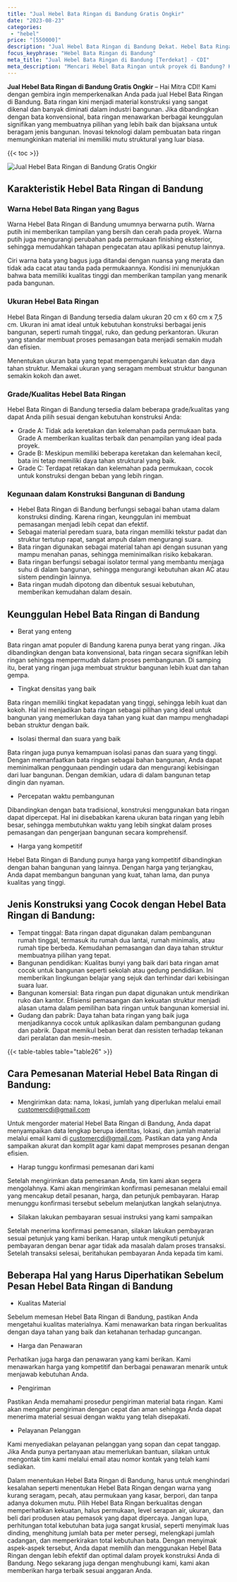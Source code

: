 ```yaml
---
title: "Jual Hebel Bata Ringan di Bandung Gratis Ongkir"
date: "2023-08-23"
categories:
 - "hebel"
price: "[550000]"
description: "Jual Hebel Bata Ringan di Bandung Dekat. Hebel Bata Ringan ini sering dipakai dalam proyek pembangunan sebagai bahan bangunan yang tahan lama dan berkualitas. Kontak kami untuk mendapatkan informasi lebih lanjut."
focus_keyphrase: "Hebel Bata Ringan di Bandung"
meta_title: "Jual Hebel Bata Ringan di Bandung [Terdekat] - CDI"
meta_description: "Mencari Hebel Bata Ringan untuk proyek di Bandung? Kami menawarkan Hebel Bata Ringan berkualitas untuk bahan bangunan dinding. Segera dapatkan penawaran terbaik."
---
```


**Jual Hebel Bata Ringan di Bandung Gratis Ongkir** – Hai Mitra CDI! Kami dengan gembira ingin memperkenalkan Anda pada jual Hebel Bata Ringan di Bandung. Bata ringan kini menjadi material konstruksi yang sangat dikenal dan banyak diminati dalam industri bangunan. Jika dibandingkan dengan bata konvensional, bata ringan menawarkan berbagai keunggulan signifikan yang membuatnya pilihan yang lebih baik dan bijaksana untuk beragam jenis bangunan. Inovasi teknologi dalam pembuatan bata ringan memungkinkan material ini memiliki mutu struktural yang luar biasa.

{{< toc >}}

![Jual Hebel Bata Ringan di Bandung Gratis Ongkir](/images/hebel/hebel-bataringan-09.jpg)

## Karakteristik Hebel Bata Ringan di Bandung

### Warna Hebel Bata Ringan yang Bagus

Warna Hebel Bata Ringan di Bandung umumnya berwarna putih. Warna putih ini memberikan tampilan yang bersih dan cerah pada proyek. Warna putih juga mengurangi perubahan pada permukaan finishing eksterior, sehingga memudahkan tahapan pengecatan atau aplikasi penutup lainnya.

Ciri warna bata yang bagus juga ditandai dengan nuansa yang merata dan tidak ada cacat atau tanda pada permukaannya. Kondisi ini menunjukkan bahwa bata memiliki kualitas tinggi dan memberikan tampilan yang menarik pada bangunan.

### Ukuran Hebel Bata Ringan

Hebel Bata Ringan di Bandung tersedia dalam ukuran 20 cm x 60 cm x 7,5 cm. Ukuran ini amat ideal untuk kebutuhan konstruksi berbagai jenis bangunan, seperti rumah tinggal, ruko, dan gedung perkantoran. Ukuran yang standar membuat proses pemasangan bata menjadi semakin mudah dan efisien.

Menentukan ukuran bata yang tepat mempengaruhi kekuatan dan daya tahan struktur. Memakai ukuran yang seragam membuat struktur bangunan semakin kokoh dan awet.

### Grade/Kualitas Hebel Bata Ringan

Hebel Bata Ringan di Bandung tersedia dalam beberapa grade/kualitas yang dapat Anda pilih sesuai dengan kebutuhan konstruksi Anda:

*   Grade A: Tidak ada keretakan dan kelemahan pada permukaan bata. Grade A memberikan kualitas terbaik dan penampilan yang ideal pada proyek.
*   Grade B: Meskipun memiliki beberapa keretakan dan kelemahan kecil, bata ini tetap memiliki daya tahan struktural yang baik.
*   Grade C: Terdapat retakan dan kelemahan pada permukaan, cocok untuk konstruksi dengan beban yang lebih ringan.

### Kegunaan dalam Konstruksi Bangunan di Bandung

*   Hebel Bata Ringan di Bandung berfungsi sebagai bahan utama dalam konstruksi dinding. Karena ringan, keunggulan ini membuat pemasangan menjadi lebih cepat dan efektif.
*   Sebagai material peredam suara, bata ringan memiliki tekstur padat dan struktur tertutup rapat, sangat ampuh dalam mengurangi suara.
*   Bata ringan digunakan sebagai material tahan api dengan susunan yang mampu menahan panas, sehingga meminimalkan risiko kebakaran.
*   Bata ringan berfungsi sebagai isolator termal yang membantu menjaga suhu di dalam bangunan, sehingga mengurangi kebutuhan akan AC atau sistem pendingin lainnya.
*   Bata ringan mudah dipotong dan dibentuk sesuai kebutuhan, memberikan kemudahan dalam desain.

## Keunggulan Hebel Bata Ringan di Bandung

*   Berat yang enteng

Bata ringan amat populer di Bandung karena punya berat yang ringan. Jika dibandingkan dengan bata konvensional, bata ringan secara signifikan lebih ringan sehingga mempermudah dalam proses pembangunan. Di samping itu, berat yang ringan juga membuat struktur bangunan lebih kuat dan tahan gempa.
*   Tingkat densitas yang baik

Bata ringan memiliki tingkat kepadatan yang tinggi, sehingga lebih kuat dan kokoh. Hal ini menjadikan bata ringan sebagai pilihan yang ideal untuk bangunan yang memerlukan daya tahan yang kuat dan mampu menghadapi beban struktur dengan baik.
*   Isolasi thermal dan suara yang baik

Bata ringan juga punya kemampuan isolasi panas dan suara yang tinggi. Dengan memanfaatkan bata ringan sebagai bahan bangunan, Anda dapat meminimalkan penggunaan pendingin udara dan mengurangi kebisingan dari luar bangunan. Dengan demikian, udara di dalam bangunan tetap dingin dan nyaman.
*   Percepatan waktu pembangunan

Dibandingkan dengan bata tradisional, konstruksi menggunakan bata ringan dapat dipercepat. Hal ini disebabkan karena ukuran bata ringan yang lebih besar, sehingga membutuhkan waktu yang lebih singkat dalam proses pemasangan dan pengerjaan bangunan secara komprehensif.
*   Harga yang kompetitif

Hebel Bata Ringan di Bandung punya harga yang kompetitif dibandingkan dengan bahan bangunan yang lainnya. Dengan harga yang terjangkau, Anda dapat membangun bangunan yang kuat, tahan lama, dan punya kualitas yang tinggi.

## Jenis Konstruksi yang Cocok dengan Hebel Bata Ringan di Bandung:

*   Tempat tinggal: Bata ringan dapat digunakan dalam pembangunan rumah tinggal, termasuk itu rumah dua lantai, rumah minimalis, atau rumah tipe berbeda. Kemudahan pemasangan dan daya tahan struktur membuatnya pilihan yang tepat.
*   Bangunan pendidikan: Kualitas bunyi yang baik dari bata ringan amat cocok untuk bangunan seperti sekolah atau gedung pendidikan. Ini memberikan lingkungan belajar yang sejuk dan terhindar dari kebisingan suara luar.
*   Bangunan komersial: Bata ringan pun dapat digunakan untuk mendirikan ruko dan kantor. Efisiensi pemasangan dan kekuatan struktur menjadi alasan utama dalam pemilihan bata ringan untuk bangunan komersial ini.
*   Gudang dan pabrik: Daya tahan bata ringan yang baik juga menjadikannya cocok untuk aplikasikan dalam pembangunan gudang dan pabrik. Dapat memikul beban berat dan resisten terhadap tekanan dari peralatan dan mesin-mesin.

{{< table-tables table="table26" >}}

## Cara Pemesanan Material Hebel Bata Ringan di Bandung:

*   Mengirimkan data: nama, lokasi, jumlah yang diperlukan melalui email customercdi@gmail.com

Untuk mengorder material Hebel Bata Ringan di Bandung, Anda dapat menyampaikan data lengkap berupa identitas, lokasi, dan jumlah material melalui email kami di customercdi@gmail.com. Pastikan data yang Anda sampaikan akurat dan komplit agar kami dapat memproses pesanan dengan efisien.
*   Harap tunggu konfirmasi pemesanan dari kami

Setelah mengirimkan data pemesanan Anda, tim kami akan segera mengolahnya. Kami akan mengirimkan konfirmasi pemesanan melalui email yang mencakup detail pesanan, harga, dan petunjuk pembayaran. Harap menunggu konfirmasi tersebut sebelum melanjutkan langkah selanjutnya.
*   Silakan lakukan pembayaran sesuai instruksi yang kami sampaikan

Setelah menerima konfirmasi pemesanan, silakan lakukan pembayaran sesuai petunjuk yang kami berikan. Harap untuk mengikuti petunjuk pembayaran dengan benar agar tidak ada masalah dalam proses transaksi. Setelah transaksi selesai, beritahukan pembayaran Anda kepada tim kami.

## Beberapa Hal yang Harus Diperhatikan Sebelum Pesan Hebel Bata Ringan di Bandung

*   Kualitas Material

Sebelum memesan Hebel Bata Ringan di Bandung, pastikan Anda mengetahui kualitas materialnya. Kami menawarkan bata ringan berkualitas dengan daya tahan yang baik dan ketahanan terhadap guncangan.
*   Harga dan Penawaran

Perhatikan juga harga dan penawaran yang kami berikan. Kami menawarkan harga yang kompetitif dan berbagai penawaran menarik untuk menjawab kebutuhan Anda.
*   Pengiriman

Pastikan Anda memahami prosedur pengiriman material bata ringan. Kami akan mengatur pengiriman dengan cepat dan aman sehingga Anda dapat menerima material sesuai dengan waktu yang telah disepakati.
*   Pelayanan Pelanggan

Kami menyediakan pelayanan pelanggan yang sopan dan cepat tanggap. Jika Anda punya pertanyaan atau memerlukan bantuan, silakan untuk mengontak tim kami melalui email atau nomor kontak yang telah kami sediakan.

Dalam menentukan Hebel Bata Ringan di Bandung, harus untuk menghindari kesalahan seperti menentukan Hebel Bata Ringan dengan warna yang kurang seragam, pecah, atau permukaan yang kasar, berpori, dan tanpa adanya dokumen mutu. Pilih Hebel Bata Ringan berkualitas dengan memperhatikan kekuatan, halus permukaan, level serapan air, ukuran, dan beli dari produsen atau pemasok yang dapat dipercaya. Jangan lupa, perhitungan total kebutuhan bata juga sangat krusial, seperti menyimak luas dinding, menghitung jumlah bata per meter persegi, melengkapi jumlah cadangan, dan memperkirakan total kebutuhan bata. Dengan menyimak aspek-aspek tersebut, Anda dapat memilih dan menggunakan Hebel Bata Ringan dengan lebih efektif dan optimal dalam proyek konstruksi Anda di Bandung. Nego sekarang juga dengan menghubungi kami, kami akan memberikan harga terbaik sesuai anggaran Anda.